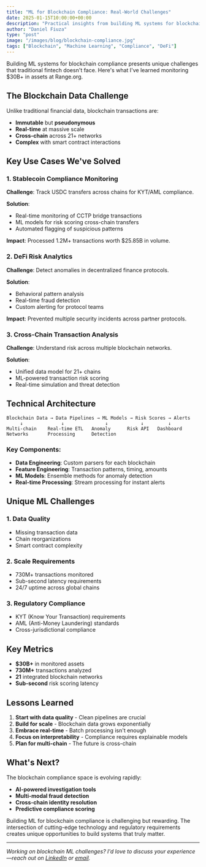 ```yaml
---
title: "ML for Blockchain Compliance: Real-World Challenges"
date: 2025-01-15T10:00:00+00:00
description: "Practical insights from building ML systems for blockchain security and stablecoin compliance at scale."
author: "Daniel Fiuza"
type: "post"
image: "/images/blog/blockchain-compliance.jpg"
tags: ["Blockchain", "Machine Learning", "Compliance", "DeFi"]
---
```


Building ML systems for blockchain compliance presents unique challenges that traditional fintech doesn't face. Here's what I've learned monitoring $30B+ in assets at Range.org.

## The Blockchain Data Challenge

Unlike traditional financial data, blockchain transactions are:
- **Immutable** but **pseudonymous**
- **Real-time** at massive scale
- **Cross-chain** across 21+ networks
- **Complex** with smart contract interactions

## Key Use Cases We've Solved

### 1. Stablecoin Compliance Monitoring
**Challenge**: Track USDC transfers across chains for KYT/AML compliance.

**Solution**: 
- Real-time monitoring of CCTP bridge transactions
- ML models for risk scoring cross-chain transfers
- Automated flagging of suspicious patterns

**Impact**: Processed 1.2M+ transactions worth $25.85B in volume.

### 2. DeFi Risk Analytics
**Challenge**: Detect anomalies in decentralized finance protocols.

**Solution**:
- Behavioral pattern analysis
- Real-time fraud detection
- Custom alerting for protocol teams

**Impact**: Prevented multiple security incidents across partner protocols.

### 3. Cross-Chain Transaction Analysis
**Challenge**: Understand risk across multiple blockchain networks.

**Solution**:
- Unified data model for 21+ chains
- ML-powered transaction risk scoring
- Real-time simulation and threat detection

## Technical Architecture

```
Blockchain Data → Data Pipelines → ML Models → Risk Scores → Alerts
     ↓              ↓               ↓            ↓         ↓
Multi-chain    Real-time ETL   Anomaly      Risk API   Dashboard
Networks       Processing      Detection              
```

### Key Components:
- **Data Engineering**: Custom parsers for each blockchain
- **Feature Engineering**: Transaction patterns, timing, amounts
- **ML Models**: Ensemble methods for anomaly detection
- **Real-time Processing**: Stream processing for instant alerts

## Unique ML Challenges

### 1. Data Quality
- Missing transaction data
- Chain reorganizations
- Smart contract complexity

### 2. Scale Requirements
- 730M+ transactions monitored
- Sub-second latency requirements
- 24/7 uptime across global chains

### 3. Regulatory Compliance
- KYT (Know Your Transaction) requirements
- AML (Anti-Money Laundering) standards
- Cross-jurisdictional compliance

## Key Metrics

- **$30B+** in monitored assets
- **730M+** transactions analyzed
- **21** integrated blockchain networks
- **Sub-second** risk scoring latency

## Lessons Learned

1. **Start with data quality** - Clean pipelines are crucial
2. **Build for scale** - Blockchain data grows exponentially
3. **Embrace real-time** - Batch processing isn't enough
4. **Focus on interpretability** - Compliance requires explainable models
5. **Plan for multi-chain** - The future is cross-chain

## What's Next?

The blockchain compliance space is evolving rapidly:
- **AI-powered investigation tools**
- **Multi-modal fraud detection**
- **Cross-chain identity resolution**
- **Predictive compliance scoring**

Building ML for blockchain compliance is challenging but rewarding. The intersection of cutting-edge technology and regulatory requirements creates unique opportunities to build systems that truly matter.

---

*Working on blockchain ML challenges? I'd love to discuss your experience—reach out on [LinkedIn](https://www.linkedin.com/in/daniel-fiuza-dosil/) or [email](mailto:dafiuzadosil@gmail.com).*
